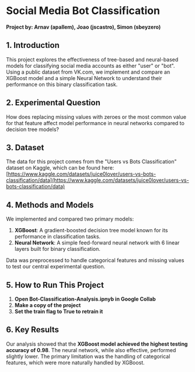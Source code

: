# Social Media Bot Classification

**Project by: Arnav (apallem), Joao (jscastro), Simon (sbeyzero)**

## 1. Introduction

This project explores the effectiveness of tree-based and neural-based models for classifying social media accounts as either "user" or "bot". Using a public dataset from VK.com, we implement and compare an XGBoost model and a simple Neural Network to understand their performance on this binary classification task.

## 2. Experimental Question

How does replacing missing values with zeroes or the most common value for that feature affect model performance in neural networks compared to decision tree models?

## 3. Dataset

The data for this project comes from the "Users vs Bots Classification" dataset on Kaggle, which can be found here:
[https://www.kaggle.com/datasets/juice0lover/users-vs-bots-classification/data](https://www.kaggle.com/datasets/juice0lover/users-vs-bots-classification/data)

## 4. Methods and Models

We implemented and compared two primary models:

1.  **XGBoost**: A gradient-boosted decision tree model known for its performance in classification tasks.
2.  **Neural Network**: A simple feed-forward neural network with 6 linear layers built for binary classification.

Data was preprocessed to handle categorical features and missing values to test our central experimental question.

## 5. How to Run This Project

1.  **Open Bot-Classification-Analysis.ipnyb in Google Collab**
2.  **Make a copy of the project**
3.  **Set the train flag to True to retrain it**

## 6. Key Results

Our analysis showed that the **XGBoost model achieved the highest testing accuracy of 0.98**. The neural network, while also effective, performed slightly lower. The primary limitation was the handling of categorical features, which were more naturally handled by XGBoost.
